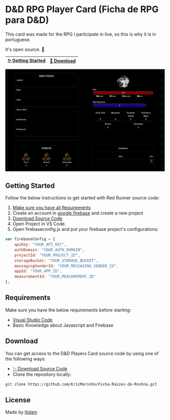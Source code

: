 # D&D RPG Player Card (Ficha de RPG para D&D)

This card was made for the RPG I participate in live, so this is why it is in portuguese.

It's open source. :clap:

| [:sparkles: Getting Started](#getting-started) | [:rocket: Download](#download) |
| --------------- | -------- |

<p align="center">
  <img src="card.png"/>
</p>

## Getting Started

Follow the below instructions to get started with Red Runner source code:

1. [Make sure you have all Requirements](#requirements)
2. Create an account in [google firebase](https://firebase.google.com) and create a new project
3. [Download Source Code](#download)
4. Open Project in VS Code.
5. Open firebaseconfig.js and put your firebase project's configurations:
```js
var firebaseConfig = {
    apiKey: "YOUR_API_KEY",
    authDomain: "YOUR_AUTH_DOMAIN",
    projectId: "YOUR_PROJECT_ID",
    storageBucket: "YOUR_STORAGE_BUCKET",
    messagingSenderId: "YOUR_MESSAGING_SENDER_ID",
    appId: "YOUR_APP_ID",
    measurementId: "YOUR_MEASUREMENT_ID"
};
```

## Requirements

Make sure you have the below requirements before starting:

- [Visual Studio Code](https://code.visualstudio.com/)
- Basic Knowledge about Javascript and Firebase

## Download

You can get access to the D&D Players Card source code by using one of the following ways:

- [:sparkles: Download Source Code](https://github.com/EricMarinho/Ficha-Raizes-de-Roshna/archive/master.zip)
- Clone the repository locally:

```bash
git clone https://github.com/EricMarinho/Ficha-Raizes-de-Roshna.git
```

## License

Made by [Ilidam](https://github.com/EricMarinho)
